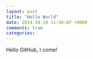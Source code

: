 ```yaml
---
layout: post
title: "Hello World"
date: 2014-10-10 11:46:07 +0800
comments: true
categories: 
---
```

Hello GitHub, I come!
